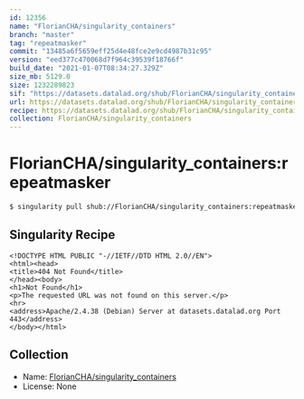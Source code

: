 ```yaml
---
id: 12356
name: "FlorianCHA/singularity_containers"
branch: "master"
tag: "repeatmasker"
commit: "13485a6f5659eff25d4e48fce2e9cd4987b31c95"
version: "eed377c470068d7f964c39539f18766f"
build_date: "2021-01-07T08:34:27.329Z"
size_mb: 5129.0
size: 1232289823
sif: "https://datasets.datalad.org/shub/FlorianCHA/singularity_containers/repeatmasker/2021-01-07-13485a6f-eed377c4/eed377c470068d7f964c39539f18766f.sif"
url: https://datasets.datalad.org/shub/FlorianCHA/singularity_containers/repeatmasker/2021-01-07-13485a6f-eed377c4/
recipe: https://datasets.datalad.org/shub/FlorianCHA/singularity_containers/repeatmasker/2021-01-07-13485a6f-eed377c4/Singularity
collection: FlorianCHA/singularity_containers
---
```


# FlorianCHA/singularity_containers:repeatmasker

```bash
$ singularity pull shub://FlorianCHA/singularity_containers:repeatmasker
```

## Singularity Recipe

```singularity
<!DOCTYPE HTML PUBLIC "-//IETF//DTD HTML 2.0//EN">
<html><head>
<title>404 Not Found</title>
</head><body>
<h1>Not Found</h1>
<p>The requested URL was not found on this server.</p>
<hr>
<address>Apache/2.4.38 (Debian) Server at datasets.datalad.org Port 443</address>
</body></html>
```

## Collection

 - Name: [FlorianCHA/singularity_containers](https://github.com/FlorianCHA/singularity_containers)
 - License: None

